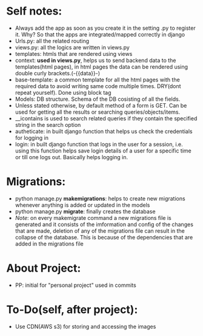 # Self notes:
  - Always add the app as soon as you create it in the setting .py to register it. Why? So that the apps are integrated/mapped correctly in django
  - Urls.py: all the related routing
  - views.py: all the logics are written in views.py
  - templates: htmls that are rendered using views
  - context: **used in views.py**, helps us to send backend data to the templates(html pages), in html pages the data can be rendered using double curly brackets.(-{{data}}-)
  - base-template: a common template for all the html pages with the required data to avoid writing same code multiple times. DRY(dont repeat yourself). Done using block tag 
  - Models: DB structure. Schema of the DB cosisting of all the fields.
  - Unless stated otherwise, by default method of a form is GET. Can be used for getting all the results or searching queries/objects/items.
  - __icontains is used to search related queries if they contain the specified string in the search option
  - autheticate: in built django function that helps us check the credentials for logging in
  - login: in built django function that logs in the user for a session, i.e. using this function helps save login details of a user for a specific time or till one logs out. Basically helps logging in.
  

# Migrations:
  - python manage.py **makemigrations**: helps to create new migrations whenever anything is added or updated in the models
  - python manage.py **migrate**: finally creates the database
  - *Note*: on every makemigrate command a new migrations file is generated and it consists of the imformation and config of the changes that are made, deletion of any of the migrations file can result in the collapse of the database. This is because of the dependencies that are added in the migrations file

# About Project:
  - PP: initial for "personal project" used in commits

# To-Do(self, after project):
  - Use CDN(AWS s3) for storing and accessing the images